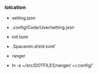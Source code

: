 ### lolcation

* setting.json  
- .config/Code/User/setting.json

* init.toml 
- .Spacevim.d/init.toml'

* ranger 
- ln -s ~/src/DOTFILES/ranger/ ~/.config/'
